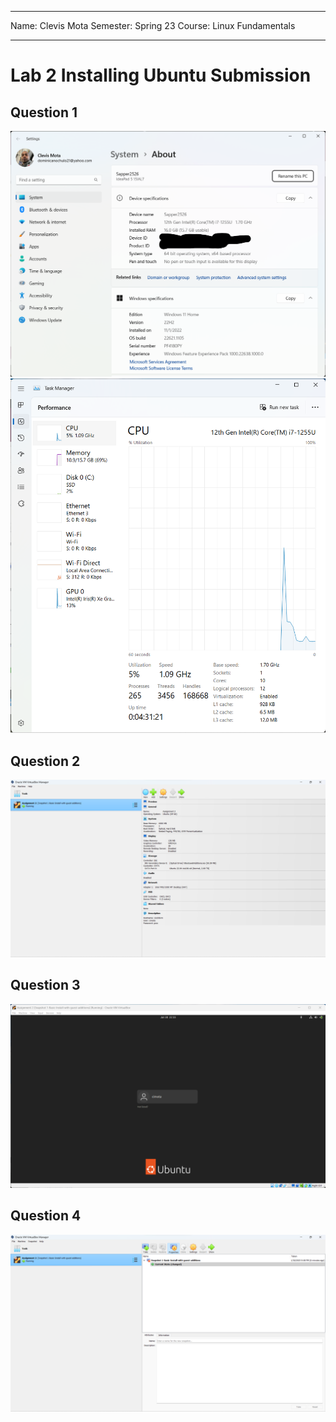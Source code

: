 - - -
Name: Clevis Mota
Semester: Spring 23
Course: Linux Fundamentals
- - -

# Lab 2 Installing Ubuntu Submission

## Question 1
![q1.1](question%201.1.png)
![q1.2](question%201.2.png)

## Question 2
![q2](question%202.png
)
## Question 3
![q3](question%203.png)

## Question 4
![q4](question%204.png)

